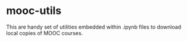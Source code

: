 # mooc-utils

This are handy set of utilities embedded within .ipynb files to download local copies of MOOC courses.
